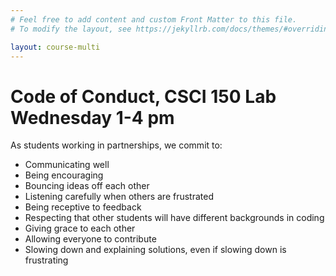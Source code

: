 ```yaml
---
# Feel free to add content and custom Front Matter to this file.
# To modify the layout, see https://jekyllrb.com/docs/themes/#overriding-theme-defaults

layout: course-multi
---
```


# Code of Conduct, CSCI 150 Lab Wednesday 1-4 pm

As students working in partnerships, we commit to:
* Communicating well
* Being encouraging
* Bouncing ideas off each other
* Listening carefully when others are frustrated
* Being receptive to feedback
* Respecting that other students will have different backgrounds in coding
* Giving grace to each other
* Allowing everyone to contribute
* Slowing down and explaining solutions, even if slowing down is frustrating